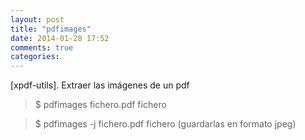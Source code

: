 ```yaml
---
layout: post
title: "pdfimages"
date: 2014-01-28 17:52
comments: true
categories: 
---
```

[xpdf-utils]. Extraer las imágenes de un pdf

>$ pdfimages fichero.pdf fichero

>$ pdfimages -j fichero.pdf fichero (guardarlas en formato jpeg)

